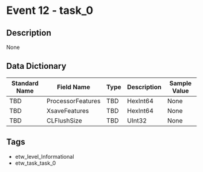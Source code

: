 # Event 12 - task_0

## Description
None

## Data Dictionary
|Standard Name|Field Name|Type|Description|Sample Value|
|---|---|---|---|---|
|TBD|ProcessorFeatures|TBD|HexInt64|None|None|
|TBD|XsaveFeatures|TBD|HexInt64|None|None|
|TBD|CLFlushSize|TBD|UInt32|None|None|

## Tags
* etw_level_Informational
* etw_task_task_0